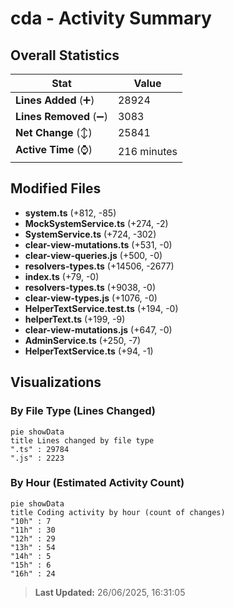 # cda - Activity Summary 

## Overall Statistics

| Stat                   | Value                                                             |
| ---------------------- | ----------------------------------------------------------------- |
| **Lines Added** (➕)   | 28924                                          |
| **Lines Removed** (➖) | 3083                                        |
| **Net Change** (↕)    | 25841                |
| **Active Time** (⌚)   | 216 minutes |


## Modified Files
- **system.ts** (+812, -85)
- **MockSystemService.ts** (+274, -2)
- **SystemService.ts** (+724, -302)
- **clear-view-mutations.ts** (+531, -0)
- **clear-view-queries.js** (+500, -0)
- **resolvers-types.ts** (+14506, -2677)
- **index.ts** (+79, -0)
- **resolvers-types.ts** (+9038, -0)
- **clear-view-types.js** (+1076, -0)
- **HelperTextService.test.ts** (+194, -0)
- **helperText.ts** (+199, -9)
- **clear-view-mutations.js** (+647, -0)
- **AdminService.ts** (+250, -7)
- **HelperTextService.ts** (+94, -1)

## Visualizations

### By File Type (Lines Changed)

```mermaid
pie showData
title Lines changed by file type
".ts" : 29784
".js" : 2223
```

### By Hour (Estimated Activity Count)

```mermaid
pie showData
title Coding activity by hour (count of changes)
"10h" : 7
"11h" : 30
"12h" : 29
"13h" : 54
"14h" : 5
"15h" : 6
"16h" : 24
```


> **Last Updated:** 26/06/2025, 16:31:05
